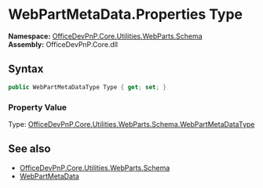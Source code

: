 # WebPartMetaData.Properties Type
<summary></summary>  

**Namespace:** [OfficeDevPnP.Core.Utilities.WebParts.Schema](OfficeDevPnP.Core.Utilities.WebParts.Schema.md)  
**Assembly:** OfficeDevPnP.Core.dll  
## Syntax
```C#
public WebPartMetaDataType Type { get; set; }
```

### Property Value
Type: [OfficeDevPnP.Core.Utilities.WebParts.Schema.WebPartMetaDataType](OfficeDevPnP.Core.Utilities.WebParts.Schema.WebPartMetaDataType.md)  

## See also
- [OfficeDevPnP.Core.Utilities.WebParts.Schema](OfficeDevPnP.Core.Utilities.WebParts.Schema.md)
- [WebPartMetaData](OfficeDevPnP.Core.Utilities.WebParts.Schema.WebPartMetaData.md) 
